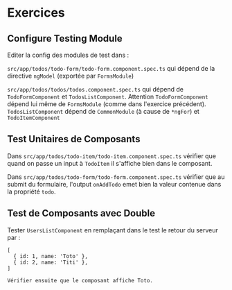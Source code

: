 # Exercices

## Configure Testing Module

Editer la config des modules de test dans :

`src/app/todos/todo-form/todo-form.component.spec.ts` qui dépend de la directive `ngModel` (exportée par `FormsModule`)

`src/app/todos/todos/todos.component.spec.ts` qui dépend de `TodoFormComponent` et `TodosListComponent`. Attention `TodoFormComponent` dépend lui même de `FormsModule` (comme dans l'exercice précédent). `TodosListComponent` dépend de `CommonModule` (à cause de `*ngFor`) et `TodoItemComponent`

## Test Unitaires de Composants

Dans `src/app/todos/todo-item/todo-item.component.spec.ts` vérifier que quand on passe un input à `TodoItem` il s'affiche bien dans le composant.

Dans `src/app/todos/todo-form/todo-form.component.spec.ts` vérifier que au submit du formulaire, l'output `onAddTodo` emet bien la valeur contenue dans la propriété `todo`.

## Test de Composants avec Double

Tester `UsersListComponent` en remplaçant dans le test le retour du serveur par : 

```
[
  { id: 1, name: 'Toto' },
  { id: 2, name: 'Titi' },
]

Vérifier ensuite que le composant affiche Toto.
